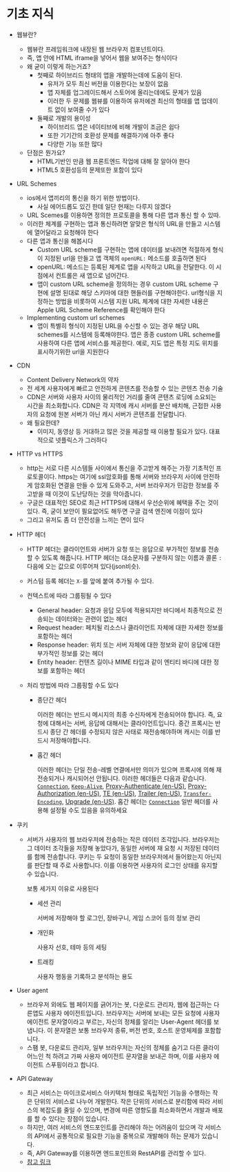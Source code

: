 # 기초 지식

- 웹뷰란?

  - 웹뷰란 프레임워크에 내장된 웹 브라우저 컴포넌트이다.
  - 즉, 앱 안에 HTML iframe을 넣어서 웹을 보여주는 형식이다
  - 왜 굳이 이렇게 하는거죠?
    - 첫째로 하이브리드 형태의 앱을 개발하는데에 도움이 된다.
      - 유저가 모두 최신 버전을 이용한다는 보장이 없음
      - 앱 자체를 업그레이드해서 스토어에 올리는데에도 문제가 있음
      - 이러한 두 문제를 웹뷰를 이용하여 유저에겐 최신의 형태를 앱 업데이트 없이 보여줄 수가 있다
    - 둘째로 개발의 용이성
      - 하이브리드 앱은 네이티브에 비해 개발이 조금은 쉽다
      - 또한 기기간의 호환성 문제를 해결하기에 아주 좋다
      - 다양한 기능 또한 많다
  - 단점은 뭔가요?
    - HTML기반인 만큼 웹 프론트엔드 작업에 대해 잘 알아야 한다
    - HTML5 호환성등의 문제또한 포함이 있다

- URL Schemes

  - ios에서 앱끼리의 통신을 하기 위한 방법이다.
    - 사실 에어드롭도 있긴 한데 일단 현재는 다루지 않겠다
  - URL Scemes를 이용하면 정의한 프로토콜을 통해 다른 앱과 통신 할 수 있따.
  - 이러한 체계를 구현하는 앱과 통신하려면 알맞은 형식의 URL을 만들고 시스템에 열어달라고 요청해야 한다
  - 다른 앱과 통신을 해봅시다
    - Custom URL scheme를 구현하는 앱에 데이터를 보내려면 적절하게 형식이 지정된 url을 만들고 앱 객체의 `openURL:` 메소드를 호출하면 된다
    - openURL: 메소드는 등록된 체계로 앱을 시작하고 URL을 전달한다. 이 시점에서 컨트롤은 새 앱으로 넘어간다.
    - 앱이 custom URL scheme을 정의하는 경우 custom URL scheme 구현에 설명 된대로 해당 스키마에 대한 핸들러를 구현해야한다. url형식을 지정하는 방법을 비롯하여 시스템 지원 URL 체계에 대한 자세한 내용은 Apple URL Scheme Reference를 확인해야 한다
  - Implementing custom url schemes
    - 앱이 특별히 형식이 지정된 URL을 수신할 수 있는 경우 해당 URL schemes를 시스템에 등록해야한다. 앱은 종종 custom URL scheme를 사용하여 다른 앱에 서비스를 제공한다. 예로, 지도 앱은 특정 지도 위치를 표시하기위한 url을 지원한다

- CDN

  - Content Delivery Network의 약자
  - 전 세계 사용자에게 빠르고 안전하게 콘텐츠를 전송할 수 있는 콘텐츠 전송 기술
  - CDN은 서버와 사용자 사이의 물리적인 거리를 줄여 콘텐츠 로딩에 소요되는 시간을 최소화합니다. CDN은 각 지역에 캐시 서버를 분산 배치해, 근접한 사용자의 요청에 원본 서버가 아닌 캐시 서버가 콘텐츠를 전달합니다.
  - 왜 필요한데?
    - 이미지, 동영상 등 거대하고 많은 것을 제공할 때 이용할 필요가 있다. 대표적으로 넷플릭스가 그러하다

- HTTP vs HTTPS

  - http는 서로 다른 시스템들 사이에서 통신을 주고받게 해주는 가장 기초적인 프로토콜이다. https는 여기에 ssl암호화를 통해 서버와 브라우저 사이에 안전하게 암호화된 연결을 만들 수 있게 도와주고, 서버 브라우저가 민감한 정보를 주고받을 때 이것이 도난당하는 것을 막아줍니다.
  - 구글은 대표적인 SEO로 최근 HTTPS에 대해서 우선순위에 혜택을 주는 것이 있다. 즉, 굳이 보안이 필요없어도 해두면 구글 검색 엔진에 이점이 있다
  - 그리고 유저도 좀 더 안전성을 느끼는 면이 있다

- HTTP 헤더

  - HTTP 헤더는 클라이언트와 서버가 요청 또는 응답으로 부가적인 정보를 전송할 수 있도록 해줍니다. HTTP 헤더는 대소문자를 구분하지 않는 이름과 콜론 `:`다음에 오는 값으로 이루어져 있다(json비슷).

  - 커스텀 등록 헤더는 `X-`를 앞에 붙여 추가될 수 있다.

  - 컨텍스트에 따라 그룹핑될 수 있다

    - General header: 요청과 응답 모두에 적용되지만 바디에서 최종적으로 전송되는 데이터와는 관련이 없는 헤더
    - Request header: 페치될 리소스나 클라이언트 자체에 대한 자세한 정보를 포함하는 헤더
    - Response header: 위치 또는 서버 자체에 대한 정보와 같이 응답에 대한 부가적인 정보를 갖는 헤더
    - Entity header: 컨텐츠 길이나 MIME 타입과 같이 엔티티 바디에 대한 정보를 포함하는 헤더

  - 처리 방법에 따라 그룹핑할 수도 있다

    - 종단간 헤더

      이러한 헤더는 반드시 메시지의 최종 수신자에게 전송되어야 합니다. 즉, 요청에 대해서는 서버, 응답에 대해서는 클라이언트입니다. 중간 프록시는 반드시 종단 간 헤더를 수정되지 않은 사태로 재전송해야하며 캐시는 이를 반드시 저장해야합니다.

    - 홉간 헤더

      이러한 헤더는 단일 전송-레벨 연결에서만 의미가 있으며 프록시에 의해 재전송되거나 캐시되어선 안됩니다. 이러한 헤더들은 다음과 같습니다. [`Connection`](https://developer.mozilla.org/ko/docs/Web/HTTP/Headers/Connection), [`Keep-Alive`](https://developer.mozilla.org/ko/docs/Web/HTTP/Headers/Keep-Alive), [Proxy-Authenticate (en-US)](https://developer.mozilla.org/en-US/docs/Web/HTTP/Headers/Proxy-Authenticate), [Proxy-Authorization (en-US)](https://developer.mozilla.org/en-US/docs/Web/HTTP/Headers/Proxy-Authorization), [TE (en-US)](https://developer.mozilla.org/en-US/docs/Web/HTTP/Headers/TE), [Trailer (en-US)](https://developer.mozilla.org/en-US/docs/Web/HTTP/Headers/Trailer), [`Transfer-Encoding`](https://developer.mozilla.org/ko/docs/Web/HTTP/Headers/Transfer-Encoding), [Upgrade (en-US)](https://developer.mozilla.org/en-US/docs/Web/HTTP/Headers/Upgrade). 홉간 헤더는 [`Connection`](https://developer.mozilla.org/ko/docs/Web/HTTP/Headers/Connection) 일반 헤더를 사용해 설정될 수도 있음을 유의하세요

- 쿠키

  - 서버가 사용자의 웹 브라우저에 전송하는 작은 데이터 조각입니다. 브라우저는 그 데이터 조각들을 저장해 놓았다가, 동일한 서버에 재 요청 시 저장된 데이터를 함께 전송합니다. 쿠키는 두 요청이 동일한 브라우저에서 들어왔는지 아닌지를 판단할 때 주로 사용합니다. 이를 이용하면 사용자의 로그인 상태를 유지할 수 있습니다.

    보통 세가지 이유로 사용된다

    - 세션 관리

      서버에 저장해야 할 로그인, 장바구니, 게임 스코어 등의 정보 관리

    - 개인화

      사용자 선호, 테마 등의 세팅

    - 트래킹

      사용자 행동을 기록하고 분석하는 용도

- User agent

  - 브라우저 외에도 웹 페이지를 긁어가는 봇, 다운로드 관리자, 웹에 접근하는 다른앱도 사용자 에이전트입니다. 브라우저는 서버에 보내는 모든 요청에 사용자 에이전트 문자열이라고 부르는, 자신의 정체를 알리는 User-Agent 헤더를 보냅니다. 이 문자열은 보통 브라우저 종류, 버전 번호, 호스트 운영체제를 포함합니다.
  - 스팸 봇, 다운로드 관리자, 일부 브라우저는 자신의 정체를 숨기고 다른 클라이어느인 척 하려고 가짜 사용자 에이전트 문자열을 보내곤 하며, 이를 사용자 에이전트 스푸핑이라고 합니다.

- API Gateway

  - 최근 서비스는 마이크로서비스 아키텍처 형태로 독립적인 기능을 수행하는 작은 단위의 서비스로 나누어 개발한다. 작은 단위의 서비스로 분리함에 따라 서비스의 복잡도를 줄일 수 있으며, 변경에 따른 영향도를 최소화하면서 개발과 배포를 할 수 있다는 장점이 있습니다.
  - 하지만, 여러 서비스의 엔드포인트를 관리해야 하는 어려움이 있으며 각 서비스의 API에서 공통적으로 필요한 기능을 중복으로 개발해야 하는 문제가 있습니다.
  - 즉, API Gateway를 이용하면 엔드포인트와 RestAPI를 관리할 수 있다.
  - [참고 링크](https://meetup.toast.com/posts/201)

